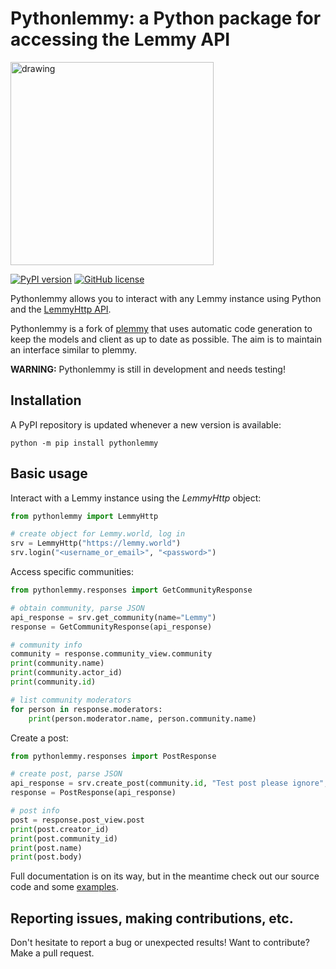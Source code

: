 # Pythonlemmy: a Python package for accessing the Lemmy API

<img src="https://github.com/Fedihosting-Foundation/plemmy/blob/main/img/plemmy.png" alt="drawing" width="325"/>

[![PyPI version](https://badge.fury.io/py/pythonlemmy.svg)](https://badge.fury.io/py/plemmy)
[![GitHub license](https://img.shields.io/badge/license-Apache-blue.svg)](https://raw.githubusercontent.com/Fedihosting-Foundation/plemmy/master/LICENSE.txt)

Pythonlemmy allows you to interact with any Lemmy instance using Python and the [LemmyHttp API](https://join-lemmy.org/api/classes/LemmyHttp.html).

Pythonlemmy is a fork of [plemmy](https://github.com/Fedihosting-Foundation/plemmy) that uses automatic code generation to keep the models and client as up to date as possible. The aim is to maintain an interface similar to plemmy.

**WARNING:** Pythonlemmy is still in development and needs testing!

## Installation ##

A PyPI repository is updated whenever a new version is available:

```
python -m pip install pythonlemmy
```

## Basic usage ##

Interact with a Lemmy instance using the _LemmyHttp_ object:

```python
from pythonlemmy import LemmyHttp

# create object for Lemmy.world, log in
srv = LemmyHttp("https://lemmy.world")
srv.login("<username_or_email>", "<password>")
```

Access specific communities:

```python
from pythonlemmy.responses import GetCommunityResponse

# obtain community, parse JSON
api_response = srv.get_community(name="Lemmy")
response = GetCommunityResponse(api_response)

# community info
community = response.community_view.community
print(community.name)
print(community.actor_id)
print(community.id)

# list community moderators
for person in response.moderators:
    print(person.moderator.name, person.community.name)
```

Create a post:

```python
from pythonlemmy.responses import PostResponse

# create post, parse JSON
api_response = srv.create_post(community.id, "Test post please ignore", "Body text")
response = PostResponse(api_response)

# post info
post = response.post_view.post
print(post.creator_id)
print(post.community_id)
print(post.name)
print(post.body)
```

Full documentation is on its way, but in the meantime check out our source code and some [examples](https://github.com/Fedihosting-Foundation/plemmy/tree/main/examples).

## Reporting issues, making contributions, etc. ##

Don't hesitate to report a bug or unexpected results! Want to contribute? Make a pull request.
